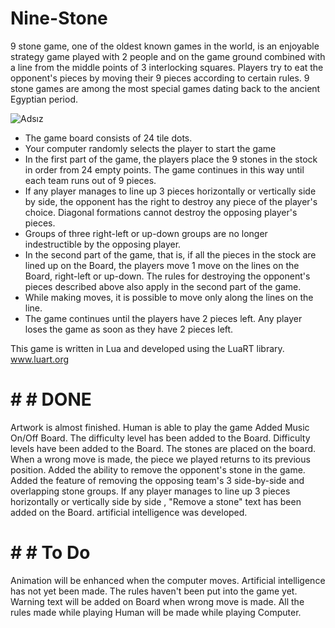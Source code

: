 # Nine-Stone
9 stone game, one of the oldest known games in the world, is an enjoyable strategy game played with 2 people and on the game ground combined with a line from the middle points of 3 interlocking squares. Players try to eat the opponent's pieces by moving their 9 pieces according to certain rules. 9 stone games are among the most special games dating back to the ancient Egyptian period.

![Adsız](https://github.com/co00kun/Nine-Stone/assets/35631378/465003ff-04cd-42ae-ac97-c0b9c1202b15)

- The game board consists of 24 tile dots.
- Your computer randomly selects the player to start the game
- In the first part of the game, the players place the 9 stones in the stock in order from 24 empty points. The game continues in this way until each team runs out of 9 pieces.
- If any player manages to line up 3 pieces horizontally or vertically side by side, the opponent has the right to destroy any piece of the player's choice. Diagonal formations cannot destroy the opposing player's pieces.
- Groups of three right-left or up-down groups are no longer indestructible by the opposing player.
- In the second part of the game, that is, if all the pieces in the stock are lined up on the Board, the players move 1 move on the lines on the Board, right-left or up-down. The rules for destroying the opponent's pieces described above also apply in the second part of the game.
- While making moves, it is possible to move only along the lines on the line.
- The game continues until the players have 2 pieces left. Any player loses the game as soon as they have 2 pieces left.

 This game is written in Lua and developed using the LuaRT library.  [www.luart.org ](https://www.luart.org)

# # # DONE
Artwork is almost finished.
Human is able to play the game
Added Music On/Off Board.
The difficulty level has been added to the Board.
Difficulty levels have been added to the Board.
The stones are placed on the board.
When a wrong move is made, the piece we played returns to its previous position.
Added the ability to remove the opponent's stone in the game.
Added the feature of removing the opposing team's 3 side-by-side and overlapping stone groups.
If any player manages to line up 3 pieces horizontally or vertically side by side , "Remove a stone" text has been added on the Board.
artificial intelligence was developed.


# # # To Do
Animation will be enhanced when the computer moves.
Artificial intelligence has not yet been made.
The rules haven't been put into the game yet.
Warning text will be added on Board when wrong move is made.
All the rules made while playing Human will be made while playing Computer.

